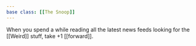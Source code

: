 ```yaml
---
base class: [[The Snoop]]
---
```

 When you spend a while reading all the latest news feeds looking for the [[Weird]] stuff, take +1 [[forward]].